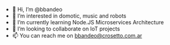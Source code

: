 - 👋 Hi, I’m @bbandeo
- 👀 I’m interested in domotic, music and robots
- 🌱 I’m currently learning Node.JS Microservices Architecture
- 💞️ I’m looking to collaborate on IoT projects
- 📫 You can reach me on bbandeo@crosetto.com.ar

<!---
bbandeo/bbandeo is a ✨ special ✨ repository because its `README.md` (this file) appears on your GitHub profile.
You can click the Preview link to take a look at your changes.
--->
